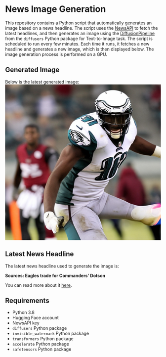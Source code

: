 # News Image Generation
This repository contains a Python script that automatically generates an image based on a news headline. The script uses the [NewsAPI](https://newsapi.org/) to fetch the latest headlines, and then generates an image using the [DiffusionPipeline](https://github.com/huggingface/diffusers) from the `diffusers` Python package for Text-to-Image task.
The script is scheduled to run every few minutes. Each time it runs, it fetches a new headline and generates a new image, which is then displayed below. The image generation process is performed on a GPU.

## Generated Image
Below is the latest generated image:
![Generated Image](image.png)

## Latest News Headline
The latest news headline used to generate the image is:

**Sources: Eagles trade for Commanders' Dotson**

You can read more about it [here](https://news.google.com/rss/articles/CBMikAFBVV95cUxPalRBNEFITDZTVm11Z1U5RlJtOEtnOFRTblNYSXlMUXZyTUtoRm9LZ0h1Q2pCMXQ2Nm1uYkxMTWtyZlNmUXFvNHBuUXpjLTlHOENxczZaUWJmeTI5NllocmJpX0lNQWJxb1BqVkJSMXhhdF80MDFxcmFnTVNRX1RvUDFlRUQwVWJpUU1OQnhYcXE?oc=5).

## Requirements
- Python 3.8
- Hugging Face account
- NewsAPI key
- `diffusers` Python package
- `invisible_watermark` Python package
- `transformers` Python package
- `accelerate` Python package
- `safetensors` Python package
